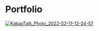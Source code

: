 # Portfolio
[![KakaoTalk_Photo_2022-02-11-12-24-57](https://user-images.githubusercontent.com/72695452/153533183-c5de7c8d-498a-4940-9f62-e62695234502.png)](https://wjdtmdgh.github.io/Portfolio/)
